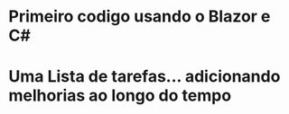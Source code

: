 # Primeiro codigo usando o Blazor e C#
# Uma Lista de tarefas... adicionando melhorias ao longo do tempo

